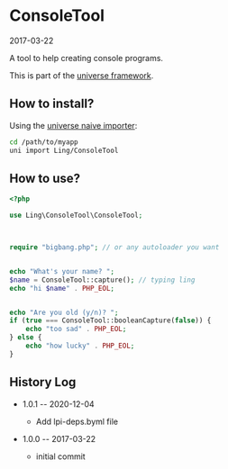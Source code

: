 ConsoleTool
==================
2017-03-22



A tool to help creating console programs.



This is part of the [universe framework](https://github.com/karayabin/universe-snapshot).






How to install?
-------------------

Using the [universe naive importer](https://github.com/lingtalfi/universe-naive-importer):

```bash
cd /path/to/myapp
uni import Ling/ConsoleTool
```



How to use?
-------------------
```php
<?php

use Ling\ConsoleTool\ConsoleTool;



require "bigbang.php"; // or any autoloader you want


echo "What's your name? ";
$name = ConsoleTool::capture(); // typing ling
echo "hi $name" . PHP_EOL;


echo "Are you old (y/n)? ";
if (true === ConsoleTool::booleanCapture(false)) {
    echo "too sad" . PHP_EOL;
} else {
    echo "how lucky" . PHP_EOL;
}

```
 




History Log
------------------

- 1.0.1 -- 2020-12-04

    - Add lpi-deps.byml file

- 1.0.0 -- 2017-03-22

    - initial commit
